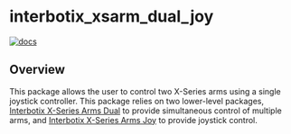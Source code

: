 # interbotix_xsarm_dual_joy

[![docs](https://trossenrobotics.com/docs/docs_button.svg)](https://docs.trossenrobotics.com/interbotix_xsarms_docs/ros1_packages/dual_arm_joystick_control.html)

## Overview

This package allows the user to control two X-Series arms using a single joystick controller.
This package relies on two lower-level packages, [Interbotix X-Series Arms Dual](https://github.com/Interbotix/interbotix_ros_manipulators/tree/main/interbotix_ros_xsarms/examples/interbotix_xsarm_dual) to provide simultaneous control of multiple arms, and [Interbotix X-Series Arms Joy](https://github.com/Interbotix/interbotix_ros_manipulators/tree/main/interbotix_ros_xsarms/examples/interbotix_xsarm_joy) to provide joystick control.
